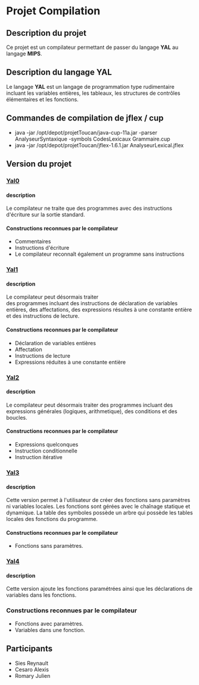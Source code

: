 # Projet Compilation

## Description du projet

Ce projet est un compilateur permettant de passer du langage __YAL__ 
au langage __MIPS__.

## Description du langage YAL
Le langage __YAL__ est un langage de programmation type rudimentaire 
incluant les variables entières, les tableaux, les structures 
de contrôles élémentaires et les fonctions.

## Commandes de compilation de jflex / cup
* java -jar /opt/depot/projetToucan/java-cup-11a.jar -parser AnalyseurSyntaxique -symbols CodesLexicaux Grammaire.cup
* java -jar /opt/depot/projetToucan/jflex-1.6.1.jar AnalyseurLexical.jflex

## Version du projet
### [Yal0](Yal0)
#### description 
Le compilateur ne traite que des programmes avec des instructions d'écriture sur la sortie standard.

#### Constructions reconnues par le compilateur
* Commentaires
* Instructions d'écriture
* Le compilateur reconnaît également un programme sans instructions

### [Yal1](Yal1)
#### description
Le compilateur peut désormais traiter  
des programmes incluant des instructions de déclaration de variables entières, des affectations,
 des expressions résuites à une constante entière et des instructions de lecture.

#### Constructions reconnues par le compilateur
* Déclaration de variables entières
* Affectation
* Instructions de lecture
* Expressions réduites à une constante entière

### [Yal2](Yal2)
#### description
Le compilateur peut désormais traiter des programmes incluant
des expressions générales (logiques, arithmetique), des conditions et des boucles.

#### Constructions reconnues par le compilateur
* Expressions quelconques
* Instruction conditionnelle
* Instruction itérative

### [Yal3](Yal3)
#### description
Cette version permet à l'utilisateur de créer des fonctions sans paramètres ni variables locales.
Les fonctions sont gérées avec le chaînage statique et dynamique.
La table des symboles possède un arbre qui possède les tables locales des
fonctions du programme.

#### Constructions reconnues par le compilateur
* Fonctions sans paramètres.

### [Yal4](Yal4)
#### description
Cette version ajoute les fonctions paramétrées ainsi que les déclarations de variables dans
les fonctions.

### Constructions reconnues par le compilateur
* Fonctions avec paramètres.
* Variables dans une fonction.

## Participants
* Sies Reynault
* Cesaro Alexis
* Romary Julien
